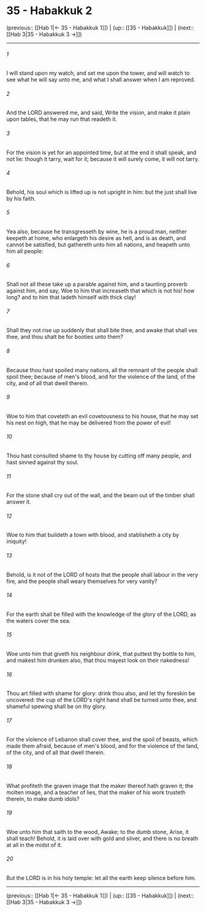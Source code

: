# 35 - Habakkuk 2

(previous:: [[Hab 1|← 35 - Habakkuk 1]]) | (up:: [[35 - Habakkuk]]) | (next:: [[Hab 3|35 - Habakkuk 3 →]])

***


###### 1 
I will stand upon my watch, and set me upon the tower, and will watch to see what he will say unto me, and what I shall answer when I am reproved. 

###### 2 
And the LORD answered me, and said, Write the vision, and make it plain upon tables, that he may run that readeth it. 

###### 3 
For the vision is yet for an appointed time, but at the end it shall speak, and not lie: though it tarry, wait for it; because it will surely come, it will not tarry. 

###### 4 
Behold, his soul which is lifted up is not upright in him: but the just shall live by his faith. 

###### 5 
Yea also, because he transgresseth by wine, he is a proud man, neither keepeth at home, who enlargeth his desire as hell, and is as death, and cannot be satisfied, but gathereth unto him all nations, and heapeth unto him all people: 

###### 6 
Shall not all these take up a parable against him, and a taunting proverb against him, and say, Woe to him that increaseth that which is not his! how long? and to him that ladeth himself with thick clay! 

###### 7 
Shall they not rise up suddenly that shall bite thee, and awake that shall vex thee, and thou shalt be for booties unto them? 

###### 8 
Because thou hast spoiled many nations, all the remnant of the people shall spoil thee; because of men's blood, and for the violence of the land, of the city, and of all that dwell therein. 

###### 9 
Woe to him that coveteth an evil covetousness to his house, that he may set his nest on high, that he may be delivered from the power of evil! 

###### 10 
Thou hast consulted shame to thy house by cutting off many people, and hast sinned against thy soul. 

###### 11 
For the stone shall cry out of the wall, and the beam out of the timber shall answer it. 

###### 12 
Woe to him that buildeth a town with blood, and stablisheth a city by iniquity! 

###### 13 
Behold, is it not of the LORD of hosts that the people shall labour in the very fire, and the people shall weary themselves for very vanity? 

###### 14 
For the earth shall be filled with the knowledge of the glory of the LORD, as the waters cover the sea. 

###### 15 
Woe unto him that giveth his neighbour drink, that puttest thy bottle to him, and makest him drunken also, that thou mayest look on their nakedness! 

###### 16 
Thou art filled with shame for glory: drink thou also, and let thy foreskin be uncovered: the cup of the LORD's right hand shall be turned unto thee, and shameful spewing shall be on thy glory. 

###### 17 
For the violence of Lebanon shall cover thee, and the spoil of beasts, which made them afraid, because of men's blood, and for the violence of the land, of the city, and of all that dwell therein. 

###### 18 
What profiteth the graven image that the maker thereof hath graven it; the molten image, and a teacher of lies, that the maker of his work trusteth therein, to make dumb idols? 

###### 19 
Woe unto him that saith to the wood, Awake; to the dumb stone, Arise, it shall teach! Behold, it is laid over with gold and silver, and there is no breath at all in the midst of it. 

###### 20 
But the LORD is in his holy temple: let all the earth keep silence before him.

***

(previous:: [[Hab 1|← 35 - Habakkuk 1]]) | (up:: [[35 - Habakkuk]]) | (next:: [[Hab 3|35 - Habakkuk 3 →]])
